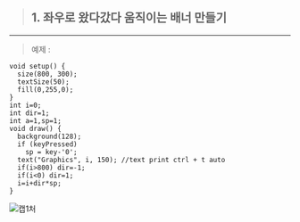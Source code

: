 > ## 1. 좌우로 왔다갔다 움직이는 배너 만들기

* * * 
> 예제 : 
```processing
void setup() {
  size(800, 300);
  textSize(50);
  fill(0,255,0);
}
int i=0;
int dir=1;
int a=1,sp=1;
void draw() {
  background(128);
  if (keyPressed)
    sp = key-'0';
  text("Graphics", i, 150); //text print ctrl + t auto
  if(i>800) dir=-1;
  if(i<0) dir=1;
  i=i+dir*sp;
}

```

![캡1처](https://user-images.githubusercontent.com/50895677/77837236-d37bca00-71a1-11ea-9391-1415fea446ad.PNG)

